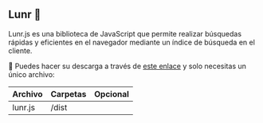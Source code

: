 ## Lunr 👋 
Lunr.js es una biblioteca de JavaScript que permite realizar búsquedas rápidas y eficientes en el navegador mediante un índice de búsqueda en el cliente.

💾 Puedes hacer su descarga a través de [este enlace](https://lunrjs.com/guides/getting_started.html) y solo necesitas un único archivo:

| Archivo               |  Carpetas                | Opcional |
|-----------------------|--------------------------|-----------| 
| lunr.js      | /dist                    |           | 



